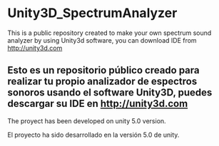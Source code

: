 # Unity3D_SpectrumAnalyzer

This is a public repository created to make your own spectrum sound analyzer by using Unity3d software, 
  you can download IDE from http://unity3d.com

Esto es un repositorio público creado para realizar tu propio analizador de espectros sonoros usando el
  software Unity3D, puedes descargar su IDE en http://unity3d.com
  ----
The proyect has been developed on unity 5.0 version.

El proyecto ha sido desarrollado en la versión 5.0 de unity.


